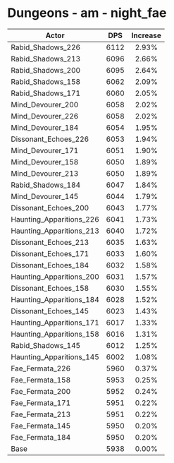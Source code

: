 # Dungeons - am - night_fae
| Actor | DPS | Increase |
|---|:---:|:---:|
|Rabid_Shadows_226|6112|2.93%|
|Rabid_Shadows_213|6096|2.66%|
|Rabid_Shadows_200|6095|2.64%|
|Rabid_Shadows_158|6062|2.09%|
|Rabid_Shadows_171|6060|2.05%|
|Mind_Devourer_200|6058|2.02%|
|Mind_Devourer_226|6058|2.02%|
|Mind_Devourer_184|6054|1.95%|
|Dissonant_Echoes_226|6053|1.94%|
|Mind_Devourer_171|6051|1.90%|
|Mind_Devourer_158|6050|1.89%|
|Mind_Devourer_213|6050|1.89%|
|Rabid_Shadows_184|6047|1.84%|
|Mind_Devourer_145|6044|1.79%|
|Dissonant_Echoes_200|6043|1.77%|
|Haunting_Apparitions_226|6041|1.73%|
|Haunting_Apparitions_213|6040|1.72%|
|Dissonant_Echoes_213|6035|1.63%|
|Dissonant_Echoes_171|6033|1.60%|
|Dissonant_Echoes_184|6032|1.58%|
|Haunting_Apparitions_200|6031|1.57%|
|Dissonant_Echoes_158|6030|1.55%|
|Haunting_Apparitions_184|6028|1.52%|
|Dissonant_Echoes_145|6023|1.43%|
|Haunting_Apparitions_171|6017|1.33%|
|Haunting_Apparitions_158|6016|1.31%|
|Rabid_Shadows_145|6012|1.25%|
|Haunting_Apparitions_145|6002|1.08%|
|Fae_Fermata_226|5960|0.37%|
|Fae_Fermata_158|5953|0.25%|
|Fae_Fermata_200|5952|0.24%|
|Fae_Fermata_171|5951|0.22%|
|Fae_Fermata_213|5951|0.22%|
|Fae_Fermata_145|5950|0.20%|
|Fae_Fermata_184|5950|0.20%|
|Base|5938|0.00%|
